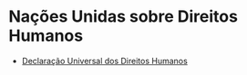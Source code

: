 # Nações Unidas sobre Direitos Humanos

- [Declaração Universal dos Direitos Humanos](udhr/)

<!-- TODO: reconsider directory organization (fititnt, 2018-04-01 13:46 BRT) -->